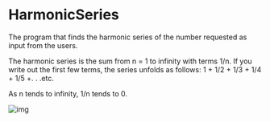 # HarmonicSeries
 The program that finds the harmonic series of the number requested as input from the users.

The harmonic series is the sum from n = 1 to infinity with terms 1/n. If you write out the first few terms, the series unfolds as follows: 1 + 1/2 + 1/3 + 1/4 + 1/5 +. . .etc.

As n tends to infinity, 1/n tends to 0.

![img](https://qph.fs.quoracdn.net/main-qimg-81e58d3ffd3a19c9e5939f7230f879b6)
